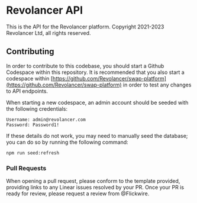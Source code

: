 # Revolancer API

This is the API for the Revolancer platform. Copyright 2021-2023 Revolancer Ltd, all rights reserved.

## Contributing

In order to contribute to this codebase, you should start a Github Codespace within this repository.
It is recommended that you also start a codespace within [https://github.com/Revolancer/swap-platform](https://github.com/Revolancer/swap-platform) in order to test any changes to API endpoints.

When starting a new codespace, an admin account should be seeded with the following credentials:

```plaintext
Username: admin@revolancer.com
Password: Password1!
```

If these details do not work, you may need to manually seed the database; you can do so by running the following command:

```sh
npm run seed:refresh
```

### Pull Requests

When opening a pull request, please conform to the template provided, providing links to any Linear issues resolved by your PR. Once your PR is ready for review, please request a review from @Flickwire.
